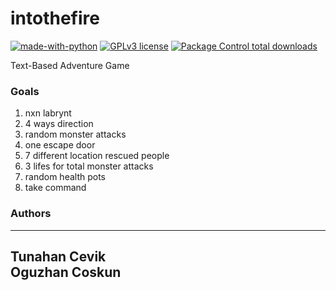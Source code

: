 # intothefire
[![made-with-python](https://img.shields.io/badge/Made%20with-Python-1f425f.svg)](https://www.python.org/)
[![GPLv3 license](https://img.shields.io/badge/License-GPLv3-blue.svg)](http://perso.crans.org/besson/LICENSE.html)
[![Package Control total downloads](https://img.shields.io/packagecontrol/dt/SwitchDictionary.svg)](https://packagecontrol.io/packages/SwitchDictionary)

Text-Based Adventure Game



### Goals
1. nxn labrynt
2. 4 ways direction
3. random monster attacks
4. one escape door
5. 7 different location rescued people
6. 3 lifes for total monster attacks
7. random health pots
8. take command

### Authors

---
Tunahan Cevik\
Oguzhan Coskun
---